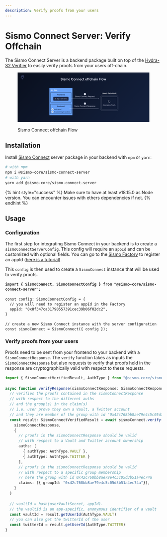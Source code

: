 ```yaml
---
description: Verify proofs from your users
---
```


# Sismo Connect Server: Verify Offchain

The Sismo Connect Server is a backend package built on top of the [Hydra-S2 Verifier](../../../how-sismo-works/core-components/proving-schemes/hydra-s2.md) to easily verify proofs from your users off-chain.&#x20;

<figure><img src="../../../.gitbook/assets/Sismo Connect offchain Flow.png" alt=""><figcaption><p>Sismo Connect offchain Flow</p></figcaption></figure>

## Installation

Install [Sismo Connect](broken-reference) server package in your backend with `npm` or `yarn`:

```bash
# with npm
npm i @sismo-core/sismo-connect-server
# with yarn
yarn add @sismo-core/sismo-connect-server
```

{% hint style="success" %}
Make sure to have at least v18.15.0 as Node version. You can encounter issues with ethers dependencies if not.
{% endhint %}

## Usage

### Configuration

The first step for integrating Sismo Connect in your backend is to create a `sismoConnectServerConfig`. This config will require an `appId` and can be customized with optional fields. You can go to the [Sismo Factory](https://factory.sismo.io/apps-explorer) to register an appId ([here is a tutorial](../../tutorials/create-a-sismo-connect-app.md)).

This `config` is then used to create a `SismoConnect` instance that will be used to verify proofs.

<pre class="language-typescript"><code class="lang-typescript"><strong>import { SismoConnect, SismoConnectConfig } from "@sismo-core/sismo-connect-server";
</strong>
const config: SismoConnectConfig = {
  // you will need to register an appId in the Factory
  appId: "0x8f347ca31790557391cec39b06f02dc2",
}

// create a new Sismo Connect instance with the server configuration
const sismoConnect = SismoConnect({ config });
</code></pre>

### Verify proofs from your users

Proofs need to be sent from your frontend to your backend with a `SismoConnectResponse`. The `verify` function takes as inputs the `SismoConnectResponse` but also requests to verify that proofs held in the response are cryptographically valid with respect to these requests.

```typescript
import { SismoConnectVerifiedResult, AuthType } from "@sismo-core/sismo-connect-server";

async function verifyResponse(sismoConnectResponse: SismoConnectResponse) {
  // verifies the proofs contained in the sismoConnectResponse
  // with respect to the different auths
  // and the group(s) in the claim(s)
  // i.e. user prove they own a Vault, a Twitter account
  // and they are member of the group with id "0x42c768bb8ae79e4c5c05d3b51a4ec74a"
  const result: SismoConnectVerifiedResult = await sismoConnect.verify(
    sismoConnectResponse,
    {
      // proofs in the sismoConnectResponse should be valid
      // with respect to a Vault and Twitter account ownership
      auths: [
        { authType: AuthType.VAULT }, 
        { authType: AuthType.TWITTER }
      ],
      // proofs in the sismoConnectResponse should be valid
      // with respect to a specific group membership
      // here the group with id 0x42c768bb8ae79e4c5c05d3b51a4ec74a
      claims: [{ groupId: "0x42c768bb8ae79e4c5c05d3b51a4ec74a"}],
    }
  )

  // vaultId = hash(userVaultSecret, appId).
  // the vaultId is an app-specific, anonymous identifier of a vault
  const vaultId = result.getUserId(AuthType.VAULT)
  // you can also get the twitterId of the user
  const twitterId = result.getUserId(AuthType.TWITTER)
}
```

##
